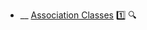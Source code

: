 * __ [Association Classes]({{baseUrl}}/uml/classDiagrams/associationClasses) :one: <trigger for="pop:classDiagrams-associationClasses-preview">:mag:</trigger>

<popover id="pop:classDiagrams-associationClasses-preview" title=":mag: Association Classes" placement="right">
  <div slot="content">
    <include src=".\preview.md" />
  </div>
</popover>
